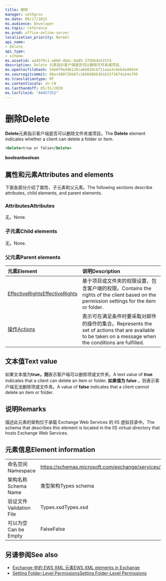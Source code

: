 ```yaml
---
title: 删除
manager: sethgros
ms.date: 09/17/2015
ms.audience: Developer
ms.topic: reference
ms.prod: office-online-server
localization_priority: Normal
api_name:
- Delete
api_type:
- schema
ms.assetid: aa45f0c1-a80d-4b6c-8a85-375b6de515f4
description: Delete 元素指示客户端是否可以删除文件夹或项目。
ms.openlocfilehash: 5460f9e49b126ca6b039c6f11aaa3c6eb4a40544
ms.sourcegitcommit: 88ec988f2bb67c1866d06b361615f3674a24e795
ms.translationtype: MT
ms.contentlocale: zh-CN
ms.lasthandoff: 05/31/2020
ms.locfileid: "44457352"
---
```

# <a name="delete"></a><span data-ttu-id="16628-103">删除</span><span class="sxs-lookup"><span data-stu-id="16628-103">Delete</span></span>

<span data-ttu-id="16628-104">**Delete**元素指示客户端是否可以删除文件夹或项目。</span><span class="sxs-lookup"><span data-stu-id="16628-104">The **Delete** element indicates whether a client can delete a folder or item.</span></span> 
  
```XML
<Delete>true or false</Delete>
```

<span data-ttu-id="16628-105">**boolean**</span><span class="sxs-lookup"><span data-stu-id="16628-105">**boolean**</span></span>

## <a name="attributes-and-elements"></a><span data-ttu-id="16628-106">属性和元素</span><span class="sxs-lookup"><span data-stu-id="16628-106">Attributes and elements</span></span>

<span data-ttu-id="16628-107">下面各部分介绍了属性、子元素和父元素。</span><span class="sxs-lookup"><span data-stu-id="16628-107">The following sections describe attributes, child elements, and parent elements.</span></span>
  
### <a name="attributes"></a><span data-ttu-id="16628-108">Attributes</span><span class="sxs-lookup"><span data-stu-id="16628-108">Attributes</span></span>

<span data-ttu-id="16628-109">无。</span><span class="sxs-lookup"><span data-stu-id="16628-109">None.</span></span>
  
### <a name="child-elements"></a><span data-ttu-id="16628-110">子元素</span><span class="sxs-lookup"><span data-stu-id="16628-110">Child elements</span></span>

<span data-ttu-id="16628-111">无。</span><span class="sxs-lookup"><span data-stu-id="16628-111">None.</span></span>
  
### <a name="parent-elements"></a><span data-ttu-id="16628-112">父元素</span><span class="sxs-lookup"><span data-stu-id="16628-112">Parent elements</span></span>

|<span data-ttu-id="16628-113">**元素**</span><span class="sxs-lookup"><span data-stu-id="16628-113">**Element**</span></span>|<span data-ttu-id="16628-114">**说明**</span><span class="sxs-lookup"><span data-stu-id="16628-114">**Description**</span></span>|
|:-----|:-----|
|[<span data-ttu-id="16628-115">EffectiveRights</span><span class="sxs-lookup"><span data-stu-id="16628-115">EffectiveRights</span></span>](effectiverights.md) <br/> |<span data-ttu-id="16628-116">基于项目或文件夹的权限设置，包含客户端的权限。</span><span class="sxs-lookup"><span data-stu-id="16628-116">Contains the rights of the client based on the permission settings for the item or folder.</span></span>  <br/> |
|[<span data-ttu-id="16628-117">操作</span><span class="sxs-lookup"><span data-stu-id="16628-117">Actions</span></span>](actions.md) <br/> |<span data-ttu-id="16628-118">表示可在满足条件时要采取对邮件的操作的集合。</span><span class="sxs-lookup"><span data-stu-id="16628-118">Represents the set of actions that are available to be taken on a message when the conditions are fulfilled.</span></span>  <br/> |
   
## <a name="text-value"></a><span data-ttu-id="16628-119">文本值</span><span class="sxs-lookup"><span data-stu-id="16628-119">Text value</span></span>

<span data-ttu-id="16628-120">如果文本值为**true，则**表示客户端可以删除项或文件夹。</span><span class="sxs-lookup"><span data-stu-id="16628-120">A text value of **true** indicates that a client can delete an item or folder.</span></span> <span data-ttu-id="16628-121">**如果值为 false** ，则表示客户端无法删除项或文件夹。</span><span class="sxs-lookup"><span data-stu-id="16628-121">A value of **false** indicates that a client cannot delete an item or folder.</span></span> 
  
## <a name="remarks"></a><span data-ttu-id="16628-122">说明</span><span class="sxs-lookup"><span data-stu-id="16628-122">Remarks</span></span>

<span data-ttu-id="16628-123">描述此元素的架构位于承载 Exchange Web Services 的 IIS 虚拟目录中。</span><span class="sxs-lookup"><span data-stu-id="16628-123">The schema that describes this element is located in the IIS virtual directory that hosts Exchange Web Services.</span></span>
  
## <a name="element-information"></a><span data-ttu-id="16628-124">元素信息</span><span class="sxs-lookup"><span data-stu-id="16628-124">Element information</span></span>

|||
|:-----|:-----|
|<span data-ttu-id="16628-125">命名空间</span><span class="sxs-lookup"><span data-stu-id="16628-125">Namespace</span></span>  <br/> |https://schemas.microsoft.com/exchange/services/2006/types  <br/> |
|<span data-ttu-id="16628-126">架构名称</span><span class="sxs-lookup"><span data-stu-id="16628-126">Schema Name</span></span>  <br/> |<span data-ttu-id="16628-127">类型架构</span><span class="sxs-lookup"><span data-stu-id="16628-127">Types schema</span></span>  <br/> |
|<span data-ttu-id="16628-128">验证文件</span><span class="sxs-lookup"><span data-stu-id="16628-128">Validation File</span></span>  <br/> |<span data-ttu-id="16628-129">Types.xsd</span><span class="sxs-lookup"><span data-stu-id="16628-129">Types.xsd</span></span>  <br/> |
|<span data-ttu-id="16628-130">可以为空</span><span class="sxs-lookup"><span data-stu-id="16628-130">Can be Empty</span></span>  <br/> |<span data-ttu-id="16628-131">False</span><span class="sxs-lookup"><span data-stu-id="16628-131">False</span></span>  <br/> |
   
## <a name="see-also"></a><span data-ttu-id="16628-132">另请参阅</span><span class="sxs-lookup"><span data-stu-id="16628-132">See also</span></span>

- [<span data-ttu-id="16628-133">Exchange 中的 EWS XML 元素</span><span class="sxs-lookup"><span data-stu-id="16628-133">EWS XML elements in Exchange</span></span>](ews-xml-elements-in-exchange.md)
- [<span data-ttu-id="16628-134">Setting Folder-Level Permissions</span><span class="sxs-lookup"><span data-stu-id="16628-134">Setting Folder-Level Permissions</span></span>](https://msdn.microsoft.com/library/c7530e86-5112-401c-b10a-9c054ae59f07%28Office.15%29.aspx)

